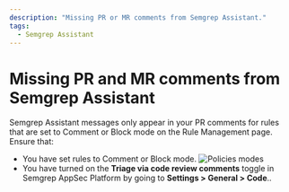 ```yaml
---
description: "Missing PR or MR comments from Semgrep Assistant."
tags:
  - Semgrep Assistant
---
```


# Missing PR and MR comments from Semgrep Assistant

Semgrep Assistant messages only appear in your PR comments for rules that are set to Comment or Block mode on the Rule Management page. Ensure that:

* You have set rules to Comment or Block mode.
  ![Policies modes](/img/semgrep-assistant-comment.png#md-width)
* You have turned on the **Triage via code review comments** toggle in Semgrep AppSec Platform by going to **Settings > General > Code**..